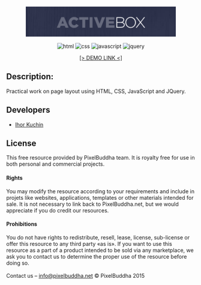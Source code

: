<p align="center">
  <img src="readme-title.png" width="400" alt="Title">
</p>

<p align="center">
  <img src="https://img.shields.io/badge/-html-red" alt="html">
  <img src="https://img.shields.io/badge/-css-blue" alt="css">
  <img src="https://img.shields.io/badge/-javascript-yellow" alt="javascript">
  <img src="https://img.shields.io/badge/-jquery-blue" alt="jquery">
</p>

<p align="center">
  <a href="https://ik-web.github.io/active-box/">[> DEMO LINK <]</a> 
</p>

## Description:

Practical work on page layout using HTML, CSS, JavaScript and JQuery.

## Developers

- [Ihor Kuchin](https://github.com/ik-web)

## License

This free resource provided by PixelBuddha team. It is royalty free for use in 
both personal and commercial projects.

#### Rights

You may modify the resource according to your requirements and include in 
projets like websites, applications, templates or other materials intended for 
sale. It is not necessary to link back to PixelBuddha.net, but we would 
appreciate if you do credit our resources.

#### Prohibitions

You do not have rights to redistribute, resell, lease, license, sub-license or 
offer this resource to any third party «as is». If you want to use this resource 
as a part of a product intended to be sold via any marketplace, we ask you 
to contact us to determine the proper use of the resource before doing so.
<br><br>
Contact us – info@pixelbuddha.net
© PixelBuddha 2015
